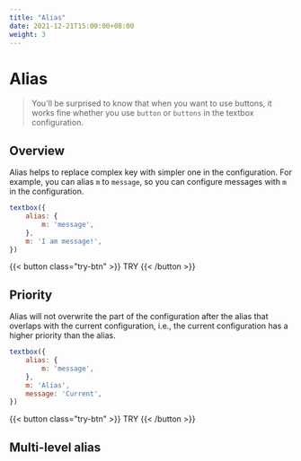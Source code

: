 ```yaml
---
title: "Alias"
date: 2021-12-21T15:00:00+08:00
weight: 3
---
```


# Alias

> You'll be surprised to know that when you want to use buttons, it works fine whether you use `button` or `buttons` in the textbox configuration.

## Overview

Alias helps to replace complex key with simpler one in the configuration. For example, you can alias `m` to `message`, so you can configure messages with `m` in the configuration.

```javascript
textbox({
    alias: {
        m: 'message',
    },
    m: 'I am message!',
})
```

{{< button class="try-btn" >}} TRY {{< /button >}}

## Priority

Alias will not overwrite the part of the configuration after the alias that overlaps with the current configuration, i.e., the current configuration has a higher priority than the alias.


```javascript
textbox({
    alias: {
        m: 'message',
    },
    m: 'Alias',
    message: 'Current',
})
```

{{< button class="try-btn" >}} TRY {{< /button >}}

## Multi-level alias


